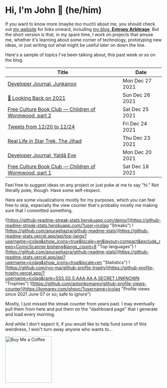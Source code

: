 # Hi, I'm John 👋 (he/him)

If you want to know more (maybe *too* much) about me, you should check out [my website](https://john.colagioia.net/) for links onward, including [my blog, **Entropy Arbitrage**](https://john.colagioia.net/blog).  But the short version is that, in my spare time, I work on projects that amuse me, whether it's learning about some corner of technology, prototyping new ideas, or just writing out what might be useful later on down the line.

Here's a sample of topics I've been talking about, this past week or so on the blog.

|Title|Date|
|-----|-------|
|[Developer Journal, Junkanoo](https://john.colagioia.net/blog/2021/12/27/junkanoo.html)|Mon Dec 27 2021|
|[🔭 Looking Back on 2021](https://john.colagioia.net/blog/2021/12/26/review-2021.html)|Sun Dec 26 2021|
|[Free Culture Book Club — Children of Wormwood, part 2](https://john.colagioia.net/blog/2021/12/25/wormwood-2.html)|Sat Dec 25 2021|
|[Tweets from 12/20 to 12/24](https://john.colagioia.net/blog/media/2021/12/24/week.html)|Fri Dec 24 2021|
|[Real Life in Star Trek, The Jihad](https://john.colagioia.net/blog/2021/12/23/jihad.html)|Thu Dec 23 2021|
|[Developer Journal, Yaldā Eve](https://john.colagioia.net/blog/2021/12/20/yalda.html)|Mon Dec 20 2021|
|[Free Culture Book Club — Children of Wormwood, part 1](https://john.colagioia.net/blog/2021/12/18/wormwood-1.html)|Sat Dec 18 2021|

Feel free to suggest ideas on any project or just poke at me to say "hi." Not literally poke, though. Have some self-respect.

Here are some visualizations mostly for my purposes, which you can feel free to skip, especially the view counter that's probably mostly me making sure that I committed something.

![https://github-readme-streak-stats.herokuapp.com/demo/](https://github-readme-streak-stats.herokuapp.com/?user=jcolag "Streaks")
![https://github.com/anuraghazra/github-readme-stats](https://github-readme-stats.vercel.app/api/top-langs?username=jcolag&show_icons=true&locale=en&layout=compact&exclude_repo=ComicScanner,bisheng&langs_count=8 "Top languages")
![https://github.com/anuraghazra/github-readme-stats](https://github-readme-stats.vercel.app/api?username=jcolag&show_icons=true&locale=en "Statistics")
![https://github.com/ryo-ma/github-profile-trophy](https://github-profile-trophy.vercel.app/?username=jcolag&rank=SSS,SS,S,AAA,AA,A,SECRET,UNKNOWN "Trophies")
![https://github.com/antonkomarev/github-profile-views-counter](https://komarev.com/ghpvc/?username=jcolag "Profile views since 2021 June 07 or so; safe to ignore")

Mostly, I just missed the streak counter from years past.  I may eventually pull them from here and put them on the "dashboard page" that I generate and load every morning.

And while I don't expect it, if you would like to help fund some of this weirdness, I won't turn away anyone who wants to...

[<img src="https://cdn.buymeacoffee.com/buttons/v2/default-yellow.png" alt="Buy Me a Coffee" width="150px"/>](https://www.buymeacoffee.com/jcolag)
